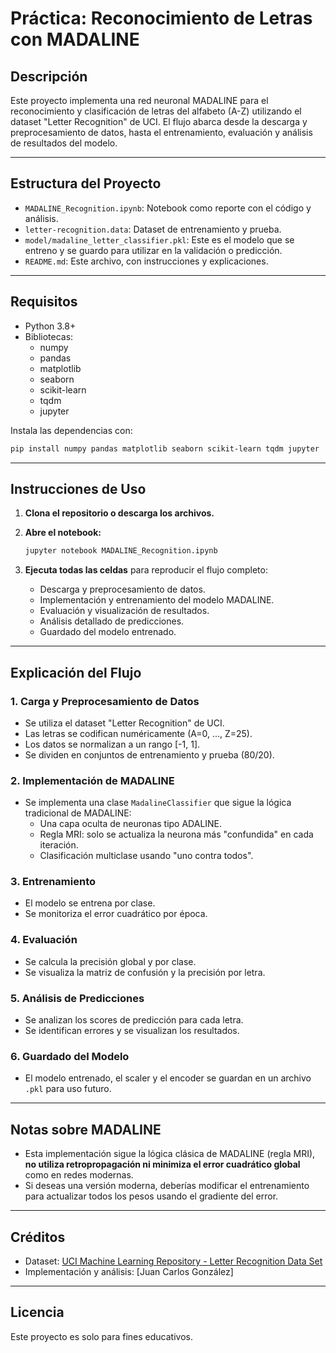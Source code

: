 # Práctica: Reconocimiento de Letras con MADALINE

## Descripción

Este proyecto implementa una red neuronal MADALINE para el reconocimiento y clasificación de letras del alfabeto (A-Z) utilizando el dataset "Letter Recognition" de UCI. El flujo abarca desde la descarga y preprocesamiento de datos, hasta el entrenamiento, evaluación y análisis de resultados del modelo.

---

## Estructura del Proyecto

- `MADALINE_Recognition.ipynb`: Notebook como reporte con el código y análisis.
- `letter-recognition.data`: Dataset de entrenamiento y prueba.
- `model/madaline_letter_classifier.pkl`: Este es el modelo que se entreno y se guardo para utilizar en la validación o predicción.
- `README.md`: Este archivo, con instrucciones y explicaciones.

---

## Requisitos

- Python 3.8+
- Bibliotecas:
  - numpy
  - pandas
  - matplotlib
  - seaborn
  - scikit-learn
  - tqdm
  - jupyter

Instala las dependencias con:

```bash
pip install numpy pandas matplotlib seaborn scikit-learn tqdm jupyter
```

---

## Instrucciones de Uso

1. **Clona el repositorio o descarga los archivos.**

2. **Abre el notebook:**
   ```bash
   jupyter notebook MADALINE_Recognition.ipynb
   ```

3. **Ejecuta todas las celdas** para reproducir el flujo completo:
   - Descarga y preprocesamiento de datos.
   - Implementación y entrenamiento del modelo MADALINE.
   - Evaluación y visualización de resultados.
   - Análisis detallado de predicciones.
   - Guardado del modelo entrenado.

---

## Explicación del Flujo

### 1. **Carga y Preprocesamiento de Datos**
- Se utiliza el dataset "Letter Recognition" de UCI.
- Las letras se codifican numéricamente (A=0, ..., Z=25).
- Los datos se normalizan a un rango [-1, 1].
- Se dividen en conjuntos de entrenamiento y prueba (80/20).

### 2. **Implementación de MADALINE**
- Se implementa una clase `MadalineClassifier` que sigue la lógica tradicional de MADALINE:
  - Una capa oculta de neuronas tipo ADALINE.
  - Regla MRI: solo se actualiza la neurona más "confundida" en cada iteración.
  - Clasificación multiclase usando "uno contra todos".

### 3. **Entrenamiento**
- El modelo se entrena por clase.
- Se monitoriza el error cuadrático por época.

### 4. **Evaluación**
- Se calcula la precisión global y por clase.
- Se visualiza la matriz de confusión y la precisión por letra.

### 5. **Análisis de Predicciones**
- Se analizan los scores de predicción para cada letra.
- Se identifican errores y se visualizan los resultados.

### 6. **Guardado del Modelo**
- El modelo entrenado, el scaler y el encoder se guardan en un archivo `.pkl` para uso futuro.

---

## Notas sobre MADALINE

- Esta implementación sigue la lógica clásica de MADALINE (regla MRI), **no utiliza retropropagación ni minimiza el error cuadrático global** como en redes modernas.
- Si deseas una versión moderna, deberías modificar el entrenamiento para actualizar todos los pesos usando el gradiente del error.

---

## Créditos

- Dataset: [UCI Machine Learning Repository - Letter Recognition Data Set](https://archive.ics.uci.edu/ml/datasets/letter+recognition)
- Implementación y análisis: [Juan Carlos González]

---

## Licencia

Este proyecto es solo para fines educativos.